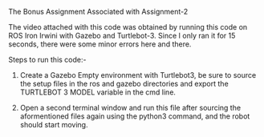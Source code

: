 The Bonus Assignment Associated with Assignment-2

The video attached with this code was obtained by running this code on ROS Iron Irwini with Gazebo and Turtlebot-3. Since I only ran it for 15 seconds, there were some minor errors here and there.

Steps to run this code:-

1. Create a Gazebo Empty environment with Turtlebot3, be sure to source the setup files in the ros and gazebo directories and export the TURTLEBOT 3 MODEL variable in the cmd line.

2. Open a second terminal window and run this file after sourcing the aformentioned files again using the python3 command, and the robot should start moving.
